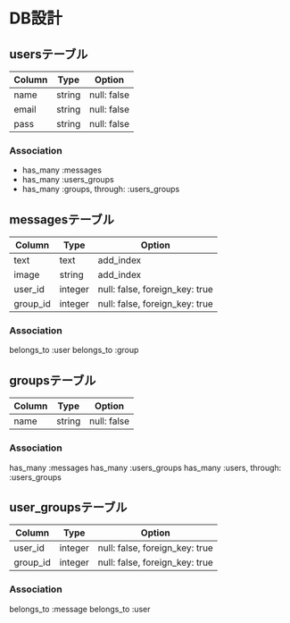 # DB設計


## usersテーブル

|Column|Type|Option|
|------|----|------|
|name|string|null: false|
|email|string|null: false|
|pass|string|null: false|

### Association

- has_many :messages
- has_many :users_groups
- has_many :groups, through: :users_groups


## messagesテーブル

|Column|Type|Option|
|------|----|------|
|text|text|add_index|
|image|string|add_index|
|user_id|integer|null: false, foreign_key: true|
|group_id|integer|null: false, foreign_key: true|

### Association
belongs_to :user
belongs_to :group


## groupsテーブル

|Column|Type|Option|
|------|----|------|
|name|string|null: false|

### Association
has_many :messages
has_many :users_groups
has_many :users, through: :users_groups


## user_groupsテーブル

|Column|Type|Option|
|------|----|------|
|user_id|integer|null: false, foreign_key: true|
|group_id|integer|null: false, foreign_key: true|

### Association
belongs_to :message
belongs_to :user





